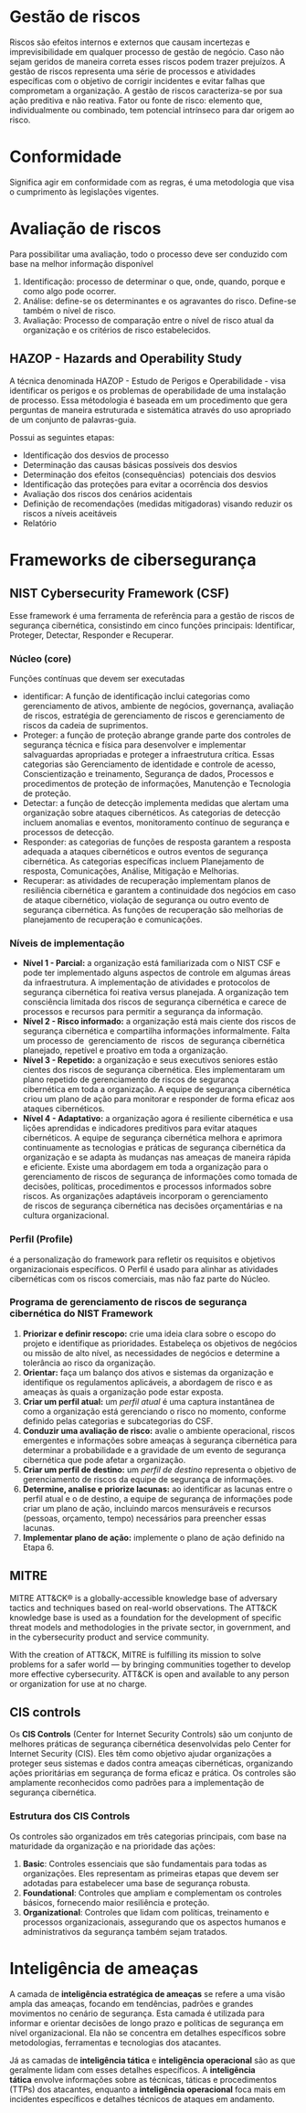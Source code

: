 # Gestão de riscos

Riscos são efeitos internos e externos que causam incertezas e imprevisibilidade em qualquer processo de gestão de negócio. Caso não sejam geridos de maneira correta esses riscos podem trazer prejuízos.
A gestão de riscos representa uma série de processos e atividades específicas com o objetivo de corrigir incidentes e evitar falhas que comprometam a organização. A gestão de riscos caracteriza-se por sua ação preditiva e não reativa.
Fator ou fonte de risco: elemento que, individualmente ou combinado, tem potencial intrínseco para dar origem ao risco.
# Conformidade
Significa agir em conformidade com as regras, é uma metodologia que visa o cumprimento às legislações vigentes. 
# Avaliação de riscos
Para possibilitar uma avaliação, todo o processo deve ser conduzido com base na melhor informação disponível
1. Identificação: processo de determinar o que, onde, quando, porque e como algo pode ocorrer.
2. Análise: define-se os determinantes e os agravantes do risco. Define-se também o nível de risco.
3. Avaliação: Processo de comparação entre o nível de risco atual da organização e os critérios de risco estabelecidos.

  

## HAZOP - Hazards and Operability Study

A técnica denominada HAZOP - Estudo de Perigos e Operabilidade - visa identificar os perigos e os problemas de operabilidade de uma instalação de processo. Essa métodologia é baseada em um procedimento que gera perguntas de maneira estruturada e sistemática através do uso apropriado de um conjunto de palavras-guia.

Possui as seguintes etapas:
- Identificação dos desvios de processo
- Determinação das causas básicas possíveis dos desvios
- Determinação dos efeitos (consequências)  potenciais dos desvios
- Identificação das proteções para evitar a ocorrência dos desvios
- Avaliação dos riscos dos cenários acidentais
- Definição de recomendações (medidas mitigadoras) visando reduzir os riscos a níveis aceitáveis
- Relatório

# Frameworks de cibersegurança

## NIST Cybersecurity Framework (CSF)

Esse framework é uma ferramenta de referência para a gestão de riscos de segurança cibernética, consistindo em cinco funções principais: Identificar, Proteger, Detectar, Responder e Recuperar.
### Núcleo (core)
Funções contínuas que devem ser executadas
- identificar: A função de identificação inclui categorias como gerenciamento de ativos, ambiente de negócios, governança, avaliação de riscos, estratégia de gerenciamento de riscos e gerenciamento de riscos da cadeia de suprimentos.
- Proteger: a função de proteção abrange grande parte dos controles de segurança técnica e física para desenvolver e implementar salvaguardas apropriadas e proteger a infraestrutura crítica. Essas categorias são Gerenciamento de identidade e controle de acesso, Conscientização e treinamento, Segurança de dados, Processos e procedimentos de proteção de informações, Manutenção e Tecnologia de proteção.
- Detectar: a função de detecção implementa medidas que alertam uma organização sobre ataques cibernéticos. As categorias de detecção incluem anomalias e eventos, monitoramento contínuo de segurança e processos de detecção.
- Responder: as categorias de funções de resposta garantem a resposta adequada a ataques cibernéticos e outros eventos de segurança cibernética. As categorias específicas incluem Planejamento de resposta, Comunicações, Análise, Mitigação e Melhorias.
- Recuperar: as atividades de recuperação implementam planos de resiliência cibernética e garantem a continuidade dos negócios em caso de ataque cibernético, violação de segurança ou outro evento de segurança cibernética. As funções de recuperação são melhorias de planejamento de recuperação e comunicações.

### Níveis de implementação
- **Nível 1 - Parcial:** a organização está familiarizada com o NIST CSF e pode ter implementado alguns aspectos de controle em algumas áreas da infraestrutura. A implementação de atividades e protocolos de segurança cibernética foi reativa versus planejada. A organização tem consciência limitada dos riscos de segurança cibernética e carece de processos e recursos para permitir a segurança da informação.
- **Nível 2 - Risco informado:** a organização está mais ciente dos riscos de segurança cibernética e compartilha informações informalmente. Falta um processo de  gerenciamento de  riscos  de segurança cibernética planejado, repetível e proativo em toda a organização.
- **Nível 3 - Repetido:** a organização e seus executivos seniores estão cientes dos riscos de segurança cibernética. Eles implementaram um plano repetido de gerenciamento de riscos de segurança cibernética em toda a organização. A equipe de segurança cibernética criou um plano de ação para monitorar e responder de forma eficaz aos ataques cibernéticos.
- **Nível 4 - Adaptativo:** a organização agora é resiliente cibernética e usa lições aprendidas e indicadores preditivos para evitar ataques cibernéticos. A equipe de segurança cibernética melhora e aprimora continuamente as tecnologias e práticas de segurança cibernética da organização e se adapta às mudanças nas ameaças de maneira rápida e eficiente. Existe uma abordagem em toda a organização para o gerenciamento de riscos de segurança de informações como tomada de decisões, políticas, procedimentos e processos informados sobre riscos. As organizações adaptáveis incorporam o gerenciamento de riscos de segurança cibernética nas decisões orçamentárias e na cultura organizacional.

### Perfil (Profile)
é a personalização do framework para refletir os requisitos e objetivos organizacionais específicos. O Perfil é usado para alinhar as atividades cibernéticas com os riscos comerciais, mas não faz parte do Núcleo.

### Programa de gerenciamento de riscos de segurança cibernética do NIST Framework

1. **Priorizar e definir rescopo:** crie uma ideia clara sobre o escopo do projeto e identifique as prioridades. Estabeleça os objetivos de negócios ou missão de alto nível, as necessidades de negócios e determine a tolerância ao risco da organização. 
2. **Orientar:** faça um balanço dos ativos e sistemas da organização e identifique os regulamentos aplicáveis, a abordagem de risco e as ameaças às quais a organização pode estar exposta.  
3. **Criar um perfil atual:** um _perfil atual_ é uma captura instantânea de como a organização está gerenciando o risco no momento, conforme definido pelas categorias e subcategorias do CSF.  
4. **Conduzir uma avaliação de risco:** avalie o ambiente operacional, riscos emergentes e informações sobre ameaças à segurança cibernética para determinar a probabilidade e a gravidade de um evento de segurança cibernética que pode afetar a organização.  
5. **Criar um perfil de destino:** um _perfil de destino_ representa o objetivo de gerenciamento de riscos da equipe de segurança de informações.  
6. **Determine, analise e priorize lacunas:** ao identificar as lacunas entre o perfil atual e o de destino, a equipe de segurança de informações pode criar um plano de ação, incluindo marcos mensuráveis e recursos (pessoas, orçamento, tempo) necessários para preencher essas lacunas.  
7. **Implementar plano de ação:** implemente o plano de ação definido na Etapa 6.

## MITRE
MITRE ATT&CK® is a globally-accessible knowledge base of adversary tactics and techniques based on real-world observations. The ATT&CK knowledge base is used as a foundation for the development of specific threat models and methodologies in the private sector, in government, and in the cybersecurity product and service community.

With the creation of ATT&CK, MITRE is fulfilling its mission to solve problems for a safer world — by bringing communities together to develop more effective cybersecurity. ATT&CK is open and available to any person or organization for use at no charge.

## CIS controls
Os **CIS Controls** (Center for Internet Security Controls) são um conjunto de melhores práticas de segurança cibernética desenvolvidas pelo Center for Internet Security (CIS). Eles têm como objetivo ajudar organizações a proteger seus sistemas e dados contra ameaças cibernéticas, organizando ações prioritárias em segurança de forma eficaz e prática. Os controles são amplamente reconhecidos como padrões para a implementação de segurança cibernética.

### Estrutura dos CIS Controls
Os controles são organizados em três categorias principais, com base na maturidade da organização e na prioridade das ações:
1. **Basic**: Controles essenciais que são fundamentais para todas as organizações. Eles representam as primeiras etapas que devem ser adotadas para estabelecer uma base de segurança robusta.
2. **Foundational**: Controles que ampliam e complementam os controles básicos, fornecendo maior resiliência e proteção.
3. **Organizational**: Controles que lidam com políticas, treinamento e processos organizacionais, assegurando que os aspectos humanos e administrativos da segurança também sejam tratados.


# Inteligência de ameaças

A camada de **inteligência estratégica de ameaças** se refere a uma visão ampla das ameaças, focando em tendências, padrões e grandes movimentos no cenário de segurança. Esta camada é utilizada para informar e orientar decisões de longo prazo e políticas de segurança em nível organizacional. Ela não se concentra em detalhes específicos sobre metodologias, ferramentas e tecnologias dos atacantes.

Já as camadas de **inteligência tática** e **inteligência operacional** são as que geralmente lidam com esses detalhes específicos. A **inteligência tática** envolve informações sobre as técnicas, táticas e procedimentos (TTPs) dos atacantes, enquanto a **inteligência operacional** foca mais em incidentes específicos e detalhes técnicos de ataques em andamento.